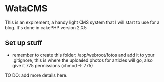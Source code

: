 WataCMS
=======

This is an expirement, a handy light CMS system that I will start to use for a blog. It's done in cakePHP version 2.3.5

Set up stuff
----------------

* remember to create this folder: /app/webroot/fotos and add it to your .gitignore, this is where the uploaded photos for articles will go, also give it 775 permissions (chmod -R 775)

TO DO: add more details here.

